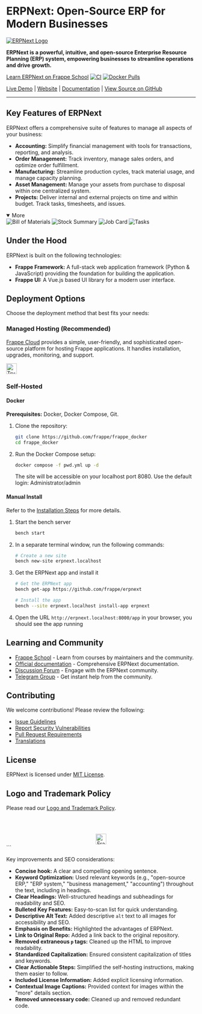# ERPNext: Open-Source ERP for Modern Businesses

[![ERPNext Logo](erpnext/public/images/v16/erpnext.svg)](https://github.com/frappe/erpnext)

**ERPNext is a powerful, intuitive, and open-source Enterprise Resource Planning (ERP) system, empowering businesses to streamline operations and drive growth.**

[Learn ERPNext on Frappe School](https://frappe.school)
[![CI](https://github.com/frappe/erpnext/actions/workflows/server-tests-mariadb.yml/badge.svg?event=schedule)](https://github.com/frappe/erpnext/actions/workflows/server-tests-mariadb.yml)
[![Docker Pulls](https://img.shields.io/docker/pulls/frappe/erpnext-worker.svg)](https://hub.docker.com/r/frappe/erpnext-worker)

[Live Demo](https://erpnext-demo.frappe.cloud/api/method/erpnext_demo.erpnext_demo.auth.login_demo) | [Website](https://frappe.io/erpnext) | [Documentation](https://docs.frappe.io/erpnext/) | [View Source on GitHub](https://github.com/frappe/erpnext)

---

## Key Features of ERPNext

ERPNext offers a comprehensive suite of features to manage all aspects of your business:

*   **Accounting:** Simplify financial management with tools for transactions, reporting, and analysis.
*   **Order Management:** Track inventory, manage sales orders, and optimize order fulfillment.
*   **Manufacturing:** Streamline production cycles, track material usage, and manage capacity planning.
*   **Asset Management:** Manage your assets from purchase to disposal within one centralized system.
*   **Projects:** Deliver internal and external projects on time and within budget. Track tasks, timesheets, and issues.

<details open>
<summary>More</summary>
  <img src="https://erpnext.com/files/v16_bom.png" alt="Bill of Materials"/>
  <img src="https://erpnext.com/files/v16_stock_summary.png" alt="Stock Summary"/>
  <img src="https://erpnext.com/files/v16_job_card.png" alt="Job Card"/>
  <img src="https://erpnext.com/files/v16_tasks.png" alt="Tasks"/>
</details>

## Under the Hood

ERPNext is built on the following technologies:

*   **Frappe Framework:** A full-stack web application framework (Python & JavaScript) providing the foundation for building the application.
*   **Frappe UI:** A Vue.js based UI library for a modern user interface.

## Deployment Options

Choose the deployment method that best fits your needs:

### Managed Hosting (Recommended)

[Frappe Cloud](https://frappecloud.com) provides a simple, user-friendly, and sophisticated open-source platform for hosting Frappe applications. It handles installation, upgrades, monitoring, and support.

<div>
	<a href="https://erpnext-demo.frappe.cloud/app/home" target="_blank">
		<picture>
			<source media="(prefers-color-scheme: dark)" srcset="https://frappe.io/files/try-on-fc-white.png">
			<img src="https://frappe.io/files/try-on-fc-black.png" alt="Try on Frappe Cloud" height="28" />
		</picture>
	</a>
</div>

### Self-Hosted

#### Docker

**Prerequisites:** Docker, Docker Compose, Git.

1.  Clone the repository:
    ```bash
    git clone https://github.com/frappe/frappe_docker
    cd frappe_docker
    ```
2.  Run the Docker Compose setup:
    ```bash
    docker compose -f pwd.yml up -d
    ```

    The site will be accessible on your localhost port 8080.
    Use the default login: Administrator/admin

#### Manual Install

Refer to the [Installation Steps](https://frappeframework.com/docs/user/en/installation) for more details.

1.  Start the bench server
    ```bash
    bench start
    ```

2.  In a separate terminal window, run the following commands:
    ```bash
    # Create a new site
    bench new-site erpnext.localhost
    ```

3.  Get the ERPNext app and install it
    ```bash
    # Get the ERPNext app
    bench get-app https://github.com/frappe/erpnext

    # Install the app
    bench --site erpnext.localhost install-app erpnext
    ```

4.  Open the URL `http://erpnext.localhost:8000/app` in your browser, you should see the app running

## Learning and Community

*   [Frappe School](https://school.frappe.io) - Learn from courses by maintainers and the community.
*   [Official documentation](https://docs.erpnext.com/) - Comprehensive ERPNext documentation.
*   [Discussion Forum](https://discuss.erpnext.com/) - Engage with the ERPNext community.
*   [Telegram Group](https://erpnext_public.t.me) - Get instant help from the community.

## Contributing

We welcome contributions! Please review the following:

*   [Issue Guidelines](https://github.com/frappe/erpnext/wiki/Issue-Guidelines)
*   [Report Security Vulnerabilities](https://erpnext.com/security)
*   [Pull Request Requirements](https://github.com/frappe/erpnext/wiki/Contribution-Guidelines)
*   [Translations](https://crowdin.com/project/frappe)

## License

ERPNext is licensed under [MIT License](LICENSE).

## Logo and Trademark Policy

Please read our [Logo and Trademark Policy](TRADEMARK_POLICY.md).

<br />
<br />
<div align="center" style="padding-top: 0.75rem;">
	<a href="https://frappe.io" target="_blank">
		<picture>
			<source media="(prefers-color-scheme: dark)" srcset="https://frappe.io/files/Frappe-white.png">
			<img src="https://frappe.io/files/Frappe-black.png" alt="Frappe Technologies" height="28"/>
		</picture>
	</a>
</div>
```

Key improvements and SEO considerations:

*   **Concise hook:**  A clear and compelling opening sentence.
*   **Keyword Optimization:**  Used relevant keywords (e.g., "open-source ERP," "ERP system," "business management," "accounting") throughout the text, including in headings.
*   **Clear Headings:**  Well-structured headings and subheadings for readability and SEO.
*   **Bulleted Key Features:**  Easy-to-scan list for quick understanding.
*   **Descriptive Alt Text:**  Added descriptive `alt` text to all images for accessibility and SEO.
*   **Emphasis on Benefits:** Highlighted the advantages of ERPNext.
*   **Link to Original Repo:** Added a link back to the original repository.
*   **Removed extraneous `p` tags:** Cleaned up the HTML to improve readability.
*   **Standardized Capitalization:** Ensured consistent capitalization of titles and keywords.
*   **Clear Actionable Steps:** Simplified the self-hosting instructions, making them easier to follow.
*   **Included License Information:** Added explicit licensing information.
*   **Contextual Image Captions:** Provided context for images within the "more" details section.
*   **Removed unnecessary code:** Cleaned up and removed redundant code.